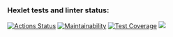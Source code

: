 ### Hexlet tests and linter status:
[![Actions Status](https://github.com/gitfilin/python-project-50-1/actions/workflows/hexlet-check.yml/badge.svg)](https://github.com/gitfilin/python-project-50-1/actions)
[![Maintainability](https://api.codeclimate.com/v1/badges/cd991737fc4ead0df866/maintainability)](https://codeclimate.com/github/gitfilin/python-project-50-1/maintainability)
[![Test Coverage](https://api.codeclimate.com/v1/badges/cd991737fc4ead0df866/test_coverage)](https://codeclimate.com/github/gitfilin/python-project-50-1/test_coverage)
<a href="https://codeclimate.com/github/gitfilin/python-project-50-1/test_coverage"><img src="https://api.codeclimate.com/v1/badges/cd991737fc4ead0df866/test_coverage" /></a>